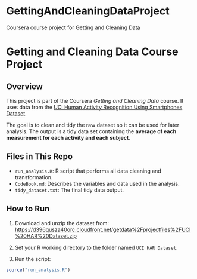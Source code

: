 # GettingAndCleaningDataProject
Coursera course project for Getting and Cleaning Data
# Getting and Cleaning Data Course Project

## Overview

This project is part of the Coursera *Getting and Cleaning Data* course. It uses data from the [UCI Human Activity Recognition Using Smartphones Dataset](https://archive.ics.uci.edu/ml/datasets/Human+Activity+Recognition+Using+Smartphones).

The goal is to clean and tidy the raw dataset so it can be used for later analysis. The output is a tidy data set containing the **average of each measurement for each activity and each subject**.

## Files in This Repo

- `run_analysis.R`: R script that performs all data cleaning and transformation.
- `CodeBook.md`: Describes the variables and data used in the analysis.
- `tidy_dataset.txt`: The final tidy data output.

## How to Run

1. Download and unzip the dataset from:
   https://d396qusza40orc.cloudfront.net/getdata%2Fprojectfiles%2FUCI%20HAR%20Dataset.zip

2. Set your R working directory to the folder named `UCI HAR Dataset`.

3. Run the script:

```r
source("run_analysis.R")
